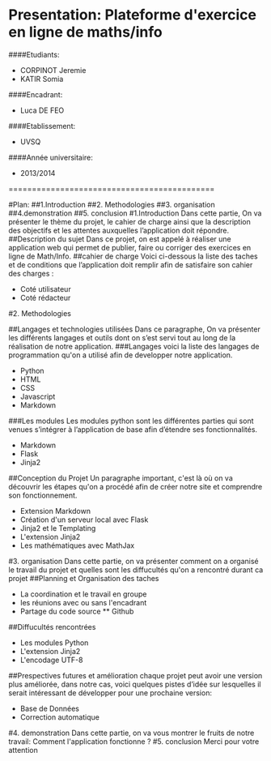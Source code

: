 
Presentation:
Plateforme d'exercice en ligne de maths/info
============================================

####Etudiants:

   * CORPINOT Jeremie
   * KATIR Somia

####Encadrant:

   * Luca DE FEO

####Etablissement: 
  * UVSQ

####Année universitaire: 
   * 2013/2014

============================================

#Plan:
##1.Introduction
##2. Methodologies
##3. organisation
##4.demonstration
##5. conclusion
#1.Introduction
Dans cette partie, On va présenter le thème du projet, le cahier de charge ainsi que la description des objectifs et les attentes auxquelles l’application doit répondre.
##Description du sujet
Dans ce projet, on est appelé à réaliser une application web qui permet de publier, faire ou corriger des exercices en ligne de Math/Info. 
##cahier de charge
Voici ci-dessous la liste des taches et de conditions que l’application doit  remplir afin de satisfaire son cahier des charges :
* Coté utilisateur
* Coté rédacteur 

#2. Methodologies

##Langages et technologies utilisées
Dans ce paragraphe, On va présenter les différents langages et outils dont on s’est servi tout au long de la réalisation de notre application. 
###Langages 
voici la liste des langages de programmation qu'on a utilisé afin de developper notre application.
* Python
* HTML
* CSS
* Javascript
* Markdown

###Les modules
Les modules python sont les différentes parties qui sont venues s’intégrer à l’application de base afin d’étendre ses fonctionnalités.
* Markdown
* Flask
* Jinja2

##Conception du Projet
Un paragraphe important, c'est là où on va découvrir les étapes qu'on a procédé afin de créer notre site et comprendre son fonctionnement.
* Extension Markdown
* Création d'un serveur local avec Flask
* Jinja2 et le Templating
* L'extension Jinja2
* Les mathématiques avec MathJax

#3. organisation
Dans cette partie, on va présenter comment on a organisé le travail du projet et quelles sont les diffucultés qu'on a rencontré durant ca projet
##Planning et Organisation des taches
* La coordination et le travail en groupe
* les réunions avec ou sans l'encadrant
* Partage du code source 
** Github

##Diffucultés rencontrées 
* Les modules Python
* L'extension Jinja2
* L'encodage UTF-8

##Prespectives futures et amélioration
chaque projet peut avoir une version plus améliorée, dans notre cas, voici quelques pistes d’idée sur lesquelles il serait intéressant de développer pour une prochaine version:
* Base de Données
* Correction automatique

#4. demonstration
Dans cette partie, on va vous montrer le fruits de notre travail: Comment l'application fonctionne ?
#5. conclusion
Merci pour votre attention 


